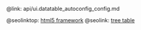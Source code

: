 @link: api/ui.datatable_autoconfig_config.md

@seolinktop: [html5 framework](https://webix.com)
@seolink: [tree table](https://webix.com/widget/treetable/)